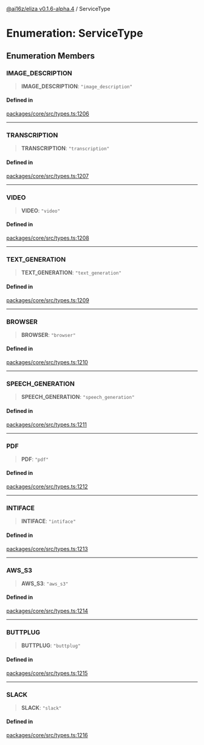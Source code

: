 [@ai16z/eliza v0.1.6-alpha.4](../index.md) / ServiceType

# Enumeration: ServiceType

## Enumeration Members

### IMAGE\_DESCRIPTION

> **IMAGE\_DESCRIPTION**: `"image_description"`

#### Defined in

[packages/core/src/types.ts:1206](https://github.com/IkigaiLabsETH/eliza/blob/main/packages/core/src/types.ts#L1206)

***

### TRANSCRIPTION

> **TRANSCRIPTION**: `"transcription"`

#### Defined in

[packages/core/src/types.ts:1207](https://github.com/IkigaiLabsETH/eliza/blob/main/packages/core/src/types.ts#L1207)

***

### VIDEO

> **VIDEO**: `"video"`

#### Defined in

[packages/core/src/types.ts:1208](https://github.com/IkigaiLabsETH/eliza/blob/main/packages/core/src/types.ts#L1208)

***

### TEXT\_GENERATION

> **TEXT\_GENERATION**: `"text_generation"`

#### Defined in

[packages/core/src/types.ts:1209](https://github.com/IkigaiLabsETH/eliza/blob/main/packages/core/src/types.ts#L1209)

***

### BROWSER

> **BROWSER**: `"browser"`

#### Defined in

[packages/core/src/types.ts:1210](https://github.com/IkigaiLabsETH/eliza/blob/main/packages/core/src/types.ts#L1210)

***

### SPEECH\_GENERATION

> **SPEECH\_GENERATION**: `"speech_generation"`

#### Defined in

[packages/core/src/types.ts:1211](https://github.com/IkigaiLabsETH/eliza/blob/main/packages/core/src/types.ts#L1211)

***

### PDF

> **PDF**: `"pdf"`

#### Defined in

[packages/core/src/types.ts:1212](https://github.com/IkigaiLabsETH/eliza/blob/main/packages/core/src/types.ts#L1212)

***

### INTIFACE

> **INTIFACE**: `"intiface"`

#### Defined in

[packages/core/src/types.ts:1213](https://github.com/IkigaiLabsETH/eliza/blob/main/packages/core/src/types.ts#L1213)

***

### AWS\_S3

> **AWS\_S3**: `"aws_s3"`

#### Defined in

[packages/core/src/types.ts:1214](https://github.com/IkigaiLabsETH/eliza/blob/main/packages/core/src/types.ts#L1214)

***

### BUTTPLUG

> **BUTTPLUG**: `"buttplug"`

#### Defined in

[packages/core/src/types.ts:1215](https://github.com/IkigaiLabsETH/eliza/blob/main/packages/core/src/types.ts#L1215)

***

### SLACK

> **SLACK**: `"slack"`

#### Defined in

[packages/core/src/types.ts:1216](https://github.com/IkigaiLabsETH/eliza/blob/main/packages/core/src/types.ts#L1216)
